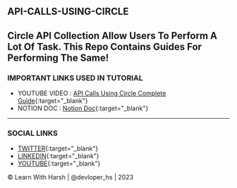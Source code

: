 ## API-CALLS-USING-CIRCLE
Circle API Collection Allow Users To Perform A Lot Of Task. This Repo Contains Guides For Performing The Same!
---

### IMPORTANT LINKS USED IN TUTORIAL
- YOUTUBE VIDEO : [API Calls Using Circle Complete Guide](){:target="_blank"}
- NOTION DOC : [Notion Doc](https://marbled-diplodocus-2c2.notion.site/CIRCLE-COLLECTION-API-USAGE-c648aa3a9c60477fa3216b92667d8a0a){:target="_blank"}
---

### SOCIAL LINKS 
- [TWITTER](https://twitter.com/devloper_hs){:target="_blank"} 
- [LINKEDIN](https://www.linkedin.com/in/devloper-hs/){:target="_blank"}
- [YOUTUBE](https://www.youtube.com/@devloper_hs){:target="_blank"}

&copy; Learn With Harsh | @devloper_hs | 2023
